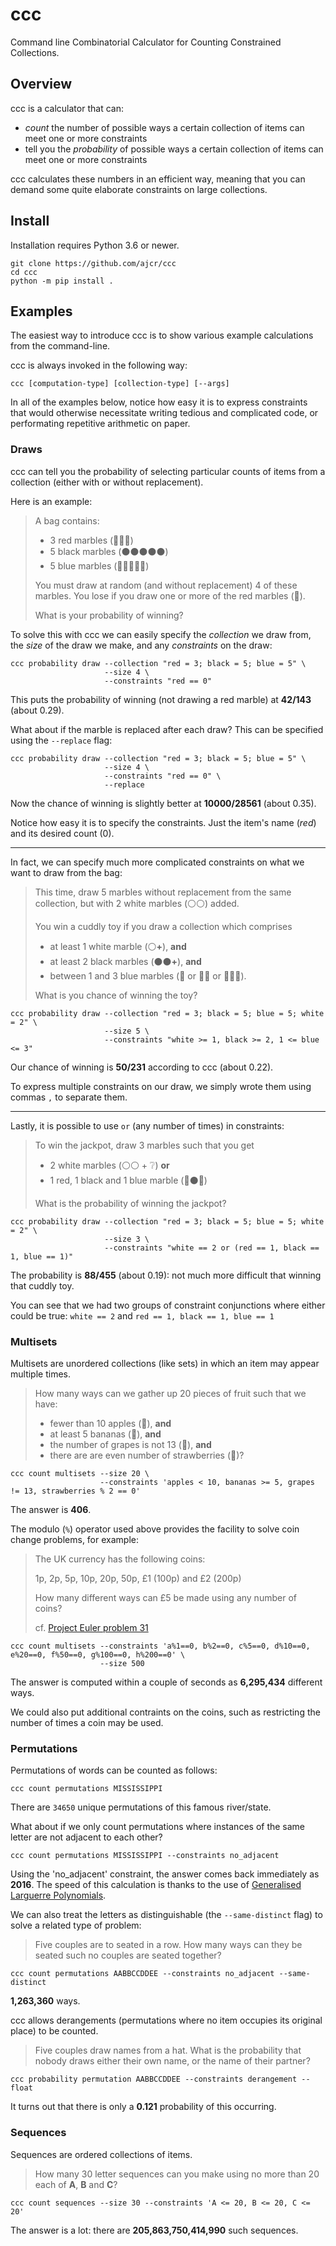 # ccc

Command line Combinatorial Calculator for Counting Constrained Collections.

## Overview

ccc is a calculator that can:

- *count* the number of possible ways a certain collection of items can meet one or more constraints
- tell you the *probability* of possible ways a certain collection of items can meet one or more constraints

ccc calculates these numbers in an efficient way, meaning that you can demand some quite elaborate constraints on large collections.

## Install

Installation requires Python 3.6 or newer.

```
git clone https://github.com/ajcr/ccc
cd ccc
python -m pip install .
```

## Examples

The easiest way to introduce ccc is to show various example calculations from the command-line.

ccc is always invoked in the following way:

```
ccc [computation-type] [collection-type] [--args]
```

In all of the examples below, notice how easy it is to express constraints that would otherwise necessitate writing tedious and complicated code, or performating repetitive arithmetic on paper.

### Draws

ccc can tell you the probability of selecting particular counts of items from a collection (either with or without replacement).

Here is an example:

> A bag contains:
>
> - 3 red marbles (:red_circle::red_circle::red_circle:)
> - 5 black marbles (:black_circle::black_circle::black_circle::black_circle::black_circle:)
> - 5 blue marbles (:large_blue_circle::large_blue_circle::large_blue_circle::large_blue_circle::large_blue_circle:)
>
> You must draw at random (and without replacement) 4 of these marbles. You lose if you draw one or more of the red marbles (:red_circle:).
>
> What is your probability of winning?

To solve this with ccc we can easily specify the *collection* we draw from, the *size* of the draw we make, and any *constraints* on the draw:

```
ccc probability draw --collection "red = 3; black = 5; blue = 5" \
                     --size 4 \
                     --constraints "red == 0"
```
This puts the probability of winning (not drawing a red marble) at **42/143** (about 0.29).

What about if the marble is replaced after each draw? This can be specified using the `--replace` flag:

```
ccc probability draw --collection "red = 3; black = 5; blue = 5" \
                     --size 4 \
                     --constraints "red == 0" \
                     --replace
```
Now the chance of winning is slightly better at **10000/28561** (about 0.35).

Notice how easy it is to specify the constraints. Just the item's name (*red*) and its desired count (0).

---

In fact, we can specify much more complicated constraints on what we want to draw from the bag:

> This time, draw 5 marbles without replacement from the same collection, but with 2 white marbles (:white_circle::white_circle:)  added.
>
> You win a cuddly toy if you draw a collection which comprises
>
> - at least 1 white marble (:white_circle:**+**), **and**
> - at least 2 black marbles (:black_circle::black_circle:**+**), **and**
> - between 1 and 3 blue marbles (:large_blue_circle: or :large_blue_circle::large_blue_circle: or :large_blue_circle::large_blue_circle::large_blue_circle:).
>
> What is you chance of winning the toy?

```
ccc probability draw --collection "red = 3; black = 5; blue = 5; white = 2" \
                     --size 5 \
                     --constraints "white >= 1, black >= 2, 1 <= blue <= 3"
```
Our chance of winning is **50/231** according to ccc (about 0.22).

To express multiple constraints on our draw, we simply wrote them using commas `,` to separate them.

---

Lastly, it is possible to use `or` (any number of times) in constraints:

> To win the jackpot, draw 3 marbles such that you get
>
> - 2 white marbles (:white_circle::white_circle: + :grey_question:) **or**
> - 1 red, 1 black and 1 blue marble (:red_circle::black_circle::large_blue_circle:)
>
> What is the probability of winning the jackpot?

```
ccc probability draw --collection "red = 3; black = 5; blue = 5; white = 2" \
                     --size 3 \
                     --constraints "white == 2 or (red == 1, black == 1, blue == 1)"
```
The probability is **88/455** (about 0.19): not much more difficult that winning that cuddly toy.

You can see that we had two groups of constraint conjunctions where either could be true: `white == 2` and `red == 1, black == 1, blue == 1`


### Multisets

Multisets are unordered collections (like sets) in which an item may appear multiple times.

> How many ways can we gather up 20 pieces of fruit such that we have:
>
> - fewer than 10 apples (:green_apple:), **and**
> - at least 5 bananas (:banana:), **and**
> - the number of grapes is not 13 (:grapes:), **and**
> - there are are even number of strawberries (:strawberry:)?

```
ccc count multisets --size 20 \
                    --constraints 'apples < 10, bananas >= 5, grapes != 13, strawberries % 2 == 0'
```

The answer is **406**.

The modulo (`%`) operator used above provides the facility to solve coin change problems, for example:

> The UK currency has the following coins:
>
>   1p, 2p, 5p, 10p, 20p, 50p, £1 (100p) and £2 (200p)
>
> How many different ways can £5 be made using any number of coins?
>
> cf. [Project Euler problem 31](https://projecteuler.net/problem=31)

```
ccc count multisets --constraints 'a%1==0, b%2==0, c%5==0, d%10==0, e%20==0, f%50==0, g%100==0, h%200==0' \
                    --size 500
```

The answer is computed within a couple of seconds as **6,295,434** different ways.

We could also put additional contraints on the coins, such as restricting the number of times a coin may be used.

### Permutations

Permutations of words can be counted as follows:

```
ccc count permutations MISSISSIPPI
```

There are `34650` unique permutations of this famous river/state.

What about if we only count permutations where instances of the same letter are not adjacent to each other?

```
ccc count permutations MISSISSIPPI --constraints no_adjacent
```

Using the 'no_adjacent' constraint, the answer comes back immediately as **2016**. The speed of this calculation is thanks to the use of [Generalised Larguerre Polynomials](https://arxiv.org/pdf/1306.6232.pdf).

We can also treat the letters as distinguishable (the `--same-distinct` flag) to solve a related type of problem:

> Five couples are to seated in a row. How many ways can they be seated such no couples are seated together?

```
ccc count permutations AABBCCDDEE --constraints no_adjacent --same-distinct
```

**1,263,360** ways.

ccc allows derangements (permutations where no item occupies its original place) to be counted.

> Five couples draw names from a hat. What is the probability that nobody draws either their own name, or the name of their partner?

```
ccc probability permutation AABBCCDDEE --constraints derangement --float
```

It turns out that there is only a **0.121** probability of this occurring.

### Sequences

Sequences are ordered collections of items.

> How many 30 letter sequences can you make using no more than 20 each of **A**, **B** and **C**?

```
ccc count sequences --size 30 --constraints 'A <= 20, B <= 20, C <= 20'
```

The answer is a lot: there are **205,863,750,414,990** such sequences.
